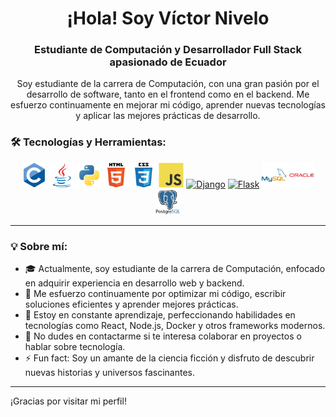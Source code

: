 <h1 align="center">¡Hola! Soy Víctor Nivelo</h1>
<h3 align="center">Estudiante de Computación y Desarrollador Full Stack apasionado de Ecuador</h3>

<p align="center">
  Soy estudiante de la carrera de Computación, con una gran pasión por el desarrollo de software, tanto en el frontend como en el backend. 
  Me esfuerzo continuamente en mejorar mi código, aprender nuevas tecnologías y aplicar las mejores prácticas de desarrollo.
</p>

### 🛠️ Tecnologías y Herramientas:

<div align="center">
  <a href="https://www.cprogramming.com/" target="_blank" rel="noreferrer">
    <img src="https://raw.githubusercontent.com/devicons/devicon/master/icons/c/c-original.svg" alt="C" width="40"
      height="40" /></a>
  <a href="https://www.java.com" target="_blank" rel="noreferrer">
    <img src="https://raw.githubusercontent.com/devicons/devicon/master/icons/java/java-original.svg" alt="Java"
      width="40" height="40" /></a>
  <a href="https://www.python.org" target="_blank" rel="noreferrer"><img
      src="https://raw.githubusercontent.com/devicons/devicon/master/icons/python/python-original.svg" alt="Python"
      width="40" height="40" /></a>
  <a href="https://www.w3.org/html/" target="_blank" rel="noreferrer"><img
      src="https://raw.githubusercontent.com/devicons/devicon/master/icons/html5/html5-original-wordmark.svg"
      alt="HTML5" width="40" height="40" /></a>
  <a href="https://www.w3schools.com/css/" target="_blank" rel="noreferrer"><img
      src="https://raw.githubusercontent.com/devicons/devicon/master/icons/css3/css3-original-wordmark.svg" alt="CSS3"
      width="40" height="40" /></a>
  <a href="https://developer.mozilla.org/es/docs/Web/JavaScript" target="_blank" rel="noreferrer"><img
      src="https://raw.githubusercontent.com/devicons/devicon/master/icons/javascript/javascript-original.svg"
      alt="JavaScript" width="40" height="40" /></a>
  <a href="https://www.djangoproject.com/" target="_blank" rel="noreferrer"><img
      src="https://cdn.worldvectorlogo.com/logos/django.svg" alt="Django" width="40" height="40" /></a>
  <a href="https://flask.palletsprojects.com/" target="_blank" rel="noreferrer"><img
      src="https://www.vectorlogo.zone/logos/pocoo_flask/pocoo_flask-icon.svg" alt="Flask" width="40" height="40" /></a>
  <a href="https://www.mysql.com/" target="_blank" rel="noreferrer"><img
      src="https://raw.githubusercontent.com/devicons/devicon/master/icons/mysql/mysql-original-wordmark.svg"
      alt="MySQL" width="40" height="40" /></a>
  <a href="https://www.oracle.com/" target="_blank" rel="noreferrer"><img
      src="https://raw.githubusercontent.com/devicons/devicon/master/icons/oracle/oracle-original.svg" alt="Oracle"
      width="40" height="40" /></a>
  <a href="https://www.postgresql.org" target="_blank" rel="noreferrer"><img
      src="https://raw.githubusercontent.com/devicons/devicon/master/icons/postgresql/postgresql-original-wordmark.svg"
      alt="PostgreSQL" width="40" height="40" /></a>
</div>

---

### 💡 Sobre mí:

- 🎓 Actualmente, soy estudiante de la carrera de Computación, enfocado en adquirir experiencia en desarrollo web y backend.
- 🎯 Me esfuerzo continuamente por optimizar mi código, escribir soluciones eficientes y aprender mejores prácticas.
- 🌱 Estoy en constante aprendizaje, perfeccionando habilidades en tecnologías como React, Node.js, Docker y otros frameworks modernos.
- 💬 No dudes en contactarme si te interesa colaborar en proyectos o hablar sobre tecnología.
- ⚡ Fun fact: Soy un amante de la ciencia ficción y disfruto de descubrir nuevas historias y universos fascinantes.

---

¡Gracias por visitar mi perfil!
